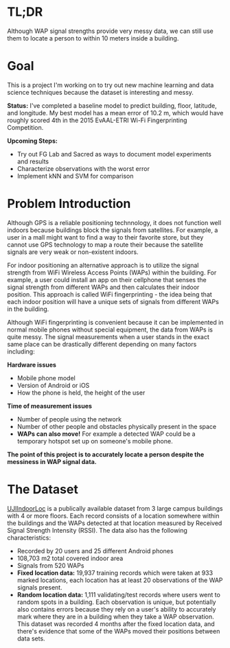 # TL;DR
Although WAP signal strengths provide very messy data, we can still use them to locate a person to within 10 meters inside a building.

# Goal

This is a project I'm working on to try out new machine learning and data science techniques because the dataset is interesting and messy. 

**Status:** I've completed a baseline model to predict building, floor, latitude, and longitude. My best model has a mean error of 10.2 m, which would have roughly scored 4th in the 2015 EvAAL-ETRI Wi-Fi Fingerprinting Competition.

**Upcoming  Steps:** 
* Try out FG Lab and Sacred as ways to document model experiments and results
* Characterize observations with the worst error
* Implement kNN and SVM for comparison

# Problem Introduction
Although GPS is a reliable positioning technnology, it does not function well indoors because buildings block the signals from satellites.  For example, a user in a mall might want to find a way to their favorite store, but they cannot use GPS technology to map a route their because the satellite signals are very weak or non-existent indoors.

For indoor positioning an alternative approach is to utilize the signal strength from WiFi Wireless Access Points (WAPs) within the building.  For example, a user could install an app on their cellphone that senses the signal strength from different WAPs and then calculates their indoor position. This approach is called WiFi fingerprinting - the idea being that each indoor position will have a unique sets of signals from different WAPs in the building.

Although WiFi fingerprinting is convenient because it can be implemented in normal mobile phones without special equipment, the data from WAPs is quite messy.  The signal measurements when a user stands in the exact same place can be drastically different depending on many factors including:

**Hardware issues**
* Mobile phone model
* Version of Android or iOS
* How the phone is held, the height of the user

**Time of measurement issues**
* Number of people using the network
* Number of other people and obstacles physically present in the space 
* **WAPs can also move!**  For example a detected WAP could be a temporary hotspot set up on someone's mobile phone. 

**The point of this project is to accurately locate a person despite the messiness in WAP signal data.**


# The Dataset
[UJIIndoorLoc](https://archive.ics.uci.edu/ml/datasets/ujiindoorloc) is a publically available dataset from 3 large campus buildings with 4 or more floors. Each record consists of a location somewhere within the buildings and the WAPs detected at that location measured by Received Signal Strength Intensity (RSSI). The data also has the following characteristics:

* Recorded by 20 users and 25 different Android phones
* 108,703 m2 total covered indoor area
* Signals from 520 WAPs
* **Fixed location data:** 19,937 training records which were taken at 933 marked locations, each location has at least 20 observations of the WAP signals present.
* **Random location data:** 1,111 validating/test records where users went to random spots in a building.  Each observation is unique, but potentially also contains errors because they rely on a user's ability to accurately mark where they are in a building when they take a WAP observation. This dataset was recorded 4 months after the fixed location data, and there's evidence that some of the WAPs moved their positions between data sets.
